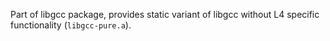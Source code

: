 Part of libgcc package, provides static variant of libgcc without L4 specific
functionality (`libgcc-pure.a`).

